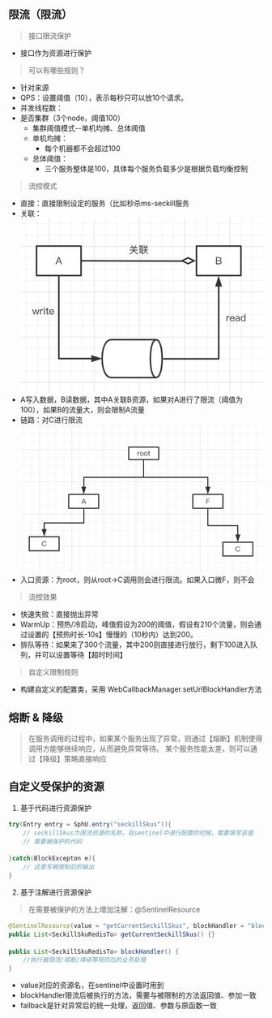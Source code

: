 ## 限流（限流）
>接口限流保护
 + 接口作为资源进行保护  
>可以有哪些规则？  
 + 针对来源
 + QPS：设置阈值（10），表示每秒只可以放10个请求。
 + 并发线程数：
 + 是否集群（3个node，阈值100）  
   + 集群阈值模式--单机均摊、总体阈值
   + 单机均摊：
     + 每个机器都不会超过100
   + 总体阈值：
     + 三个服务整体是100，具体每个服务负载多少是根据负载均衡控制
> 流控模式
 + 直接：直接限制设定的服务（比如秒杀ms-seckill服务
 + 关联：
  ![](../pictures/%E9%99%90%E6%B5%81-%E5%85%B3%E8%81%94.png)
  + A写入数据，B读数据，其中A关联B资源，如果对A进行了限流（阈值为100），如果B的流量大，则会限制A流量
 + 链路：对C进行限流
  ![](../pictures/%E9%93%BE%E8%B7%AF%E8%B0%83%E7%94%A8.png)
  + 入口资源：为root，则从root->C调用则会进行限流。如果入口微F，则不会
>流控效果
 + 快速失败：直接抛出异常
 + WarmUp：预热/冷启动，峰值假设为200的阈值，假设有210个流量，则会通过设置的【预热时长-10s】慢慢的（10秒内）达到200。
 + 排队等待：如果来了300个流量，其中200则直接进行放行，剩下100进入队列，并可以设置等待【超时时间】

>自定义限制规则
 + 构建自定义的配置类，采用 WebCallbackManager.setUrlBlockHandler方法

## 熔断 & 降级
>在服务调用的过程中，如果某个服务出现了异常，则通过【熔断】机制使得调用方能够继续响应，从而避免异常等待。
>某个服务性能太差，则可以通过【降级】策略直接响应

## 自定义受保护的资源
1. 基于代码进行资源保护
```java
try(Entry entry = SphU.entry("seckillSkus")){
    // seckillSkus为限流资源的名称，在sentinel中进行配置的时候，需要填写该值
    // 需要被保护的代码

}catch(BlockExcepton e){
    // 这里写被限制后的输出
}
```
2. 基于注解进行资源保护
>在需要被保护的方法上增加注解：@SentinelResource
```java
@SentinelResource(value = "getCurrentSeckillSkus", blockHandler = "blockHandler", fallback = )
public List<SeckillSkuRedisTo> getCurrentSeckillSkus() {}

public List<SeckillSkuRedisTo> blockHandler() {
    //执行被限流/熔断/降级等规则后的业务处理
}

```
 + value对应的资源名，在sentinel中设置时用到
 + blockHandler限流后被执行的方法，需要与被限制的方法返回值、参加一致
 + fallback是针对异常后的统一处理，返回值、参数与原函数一致